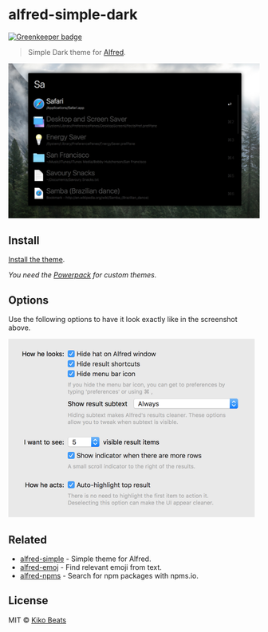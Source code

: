 # alfred-simple-dark

[![Greenkeeper badge](https://badges.greenkeeper.io/Kikobeats/alfred-simple-dark.svg)](https://greenkeeper.io/)

> Simple Dark theme for [Alfred](https://www.alfredapp.com).

<img src="screenshot.png" width="823">

## Install

[Install the theme](https://www.alfredapp.com/extras/theme/C6TDs1XYnC/).

*You need the [Powerpack](https://www.alfredapp.com/powerpack/) for custom themes.*

## Options

Use the following options to have it look exactly like in the screenshot above.

<img src="screenshot-options.png" width="494">

## Related

- [alfred-simple](https://github.com/sindresorhus/alfred-simple) - Simple theme for Alfred.
- [alfred-emoj](https://github.com/sindresorhus/alfred-emoj) - Find relevant emoji from text.
- [alfred-npms](https://github.com/sindresorhus/alfred-npms) - Search for npm packages with npms.io.

## License

MIT © [Kiko Beats](https://kikobeats.com)
